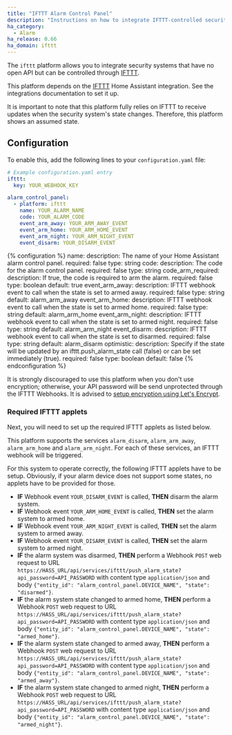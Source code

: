 ```yaml
---
title: "IFTTT Alarm Control Panel"
description: "Instructions on how to integrate IFTTT-controlled security systems into Home Assistant."
ha_category:
  - Alarm
ha_release: 0.66
ha_domain: ifttt
---
```


The `ifttt` platform allows you to integrate security systems that have no open API but can be controlled through [IFTTT](https://ifttt.com/explore).

This platform depends on the [IFTTT](/integrations/ifttt/) Home Assistant integration. See the integrations documentation to set it up.

<div class='note'>
It is important to note that this platform fully relies on IFTTT to receive updates when the security system's state changes. Therefore, this platform shows an assumed state.
</div>

## Configuration

To enable this, add the following lines to your `configuration.yaml` file:

```yaml
# Example configuration.yaml entry
ifttt:
  key: YOUR_WEBHOOK_KEY

alarm_control_panel:
  - platform: ifttt
    name: YOUR_ALARM_NAME
    code: YOUR_ALARM_CODE
    event_arm_away: YOUR_ARM_AWAY_EVENT
    event_arm_home: YOUR_ARM_HOME_EVENT
    event_arm_night: YOUR_ARM_NIGHT_EVENT
    event_disarm: YOUR_DISARM_EVENT
```

{% configuration %}
name:
  description: The name of your Home Assistant alarm control panel.
  required: false
  type: string
code:
  description: The code for the alarm control panel.
  required: false
  type: string
code_arm_required:
  description: If true, the code is required to arm the alarm.
  required: false
  type: boolean
  default: true
event_arm_away:
  description: IFTTT webhook event to call when the state is set to armed away.
  required: false
  type: string
  default: alarm_arm_away
event_arm_home:
  description: IFTTT webhook event to call when the state is set to armed home.
  required: false
  type: string
  default: alarm_arm_home
event_arm_night:
  description: IFTTT webhook event to call when the state is set to armed night.
  required: false
  type: string
  default: alarm_arm_night
event_disarm:
  description: IFTTT webhook event to call when the state is set to disarmed.
  required: false
  type: string
  default: alarm_disarm
optimistic:
  description: Specify if the state will be updated by an ifttt.push_alarm_state call (false) or can be set immediately (true).
  required: false
  type: boolean
  default: false
{% endconfiguration %}

<div class='note warning'>

It is strongly discouraged to use this platform when you don't use encryption; otherwise, your API password will be send unprotected through the IFTTT Webhooks. It is advised to [setup encryption using Let's Encrypt](https://home-assistant.io/blog/2017/09/27/effortless-encryption-with-lets-encrypt-and-duckdns/).

</div>

### Required IFTTT applets

Next, you will need to set up the required IFTTT applets as listed below.

This platform supports the services `alarm_disarm`, `alarm_arm_away`, `alarm_arm_home` and `alarm_arm_night`. For each of these services, an IFTTT webhook will be triggered.

For this system to operate correctly, the following IFTTT applets have to be setup. Obviously, if your alarm device does not support some states, no applets have to be provided for those.

* **IF** Webhook event `YOUR_DISARM_EVENT` is called, **THEN** disarm the alarm system.
* **IF** Webhook event `YOUR_ARM_HOME_EVENT` is called, **THEN** set the alarm system to armed home.
* **IF** Webhook event `YOUR_ARM_NIGHT_EVENT` is called, **THEN** set the alarm system to armed away.
* **IF** Webhook event `YOUR_DISARM_EVENT` is called, **THEN** set the alarm system to armed night.
* **IF** the alarm system was disarmed, **THEN** perform a Webhook `POST` web request to URL `https://HASS_URL/api/services/ifttt/push_alarm_state?api_password=API_PASSWORD` with content type `application/json` and body `{"entity_id": "alarm_control_panel.DEVICE_NAME", "state": "disarmed"}`.
* **IF** the alarm system state changed to armed home, **THEN** perform a Webhook `POST` web request to URL `https://HASS_URL/api/services/ifttt/push_alarm_state?api_password=API_PASSWORD` with content type `application/json` and body `{"entity_id": "alarm_control_panel.DEVICE_NAME", "state": "armed_home"}`.
* **IF** the alarm system state changed to armed away, **THEN** perform a Webhook `POST` web request to URL `https://HASS_URL/api/services/ifttt/push_alarm_state?api_password=API_PASSWORD` with content type `application/json` and body `{"entity_id": "alarm_control_panel.DEVICE_NAME", "state": "armed_away"}`.
* **IF** the alarm system state changed to armed night, **THEN** perform a Webhook `POST` web request to URL `https://HASS_URL/api/services/ifttt/push_alarm_state?api_password=API_PASSWORD` with content type `application/json` and body `{"entity_id": "alarm_control_panel.DEVICE_NAME", "state": "armed_night"}`.
